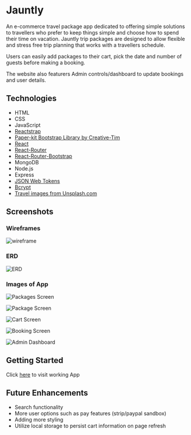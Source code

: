 # Jauntly

An e-commerce travel package app dedicated to offering simple solutions to travellers who prefer to keep things simple and choose how to spend their time on vacation. Jauntly trip packages are designed to allow flexible and stress free trip planning that works with a travellers schedule.

Users can easily add packages to their cart, pick the date and number of guests before making a booking.

The website also featurers Admin controls/dashboard to update bookings and user details.

## Technologies

- HTML
- CSS
- JavaScript
- [Reactstrap](https://reactstrap.github.io/)
- [Paper-kit Bootstrap Library by Creative-Tim](https://www.creative-tim.com/)
- [React](https://reactjs.org/)
- [React-Router](https://reactrouter.com/)
- [React-Router-Bootstrap](https://www.npmjs.com/package/react-router-bootstrap)
- MongoDB
- Node.js
- Express
- [JSON Web Tokens](https://jwt.io/)
- [Bcrypt](https://www.npmjs.com/package/bcrypt)
- [Travel images from Unsplash.com](https://unsplash.com/)

## Screenshots

### Wireframes

![wireframe](public/img/wireframe.png)

### ERD

![ERD](public/img/erd.png)

### Images of App

![Packages Screen](public/img/packages-screen.png)

![Package Screen](public/img/package-screen.png)

![Cart Screen](public/img/cart-screen.png)

![Booking Screen](public/img/booking-screen.png)

![Admin Dashboard](public/img/admin-dashboard.png)

## Getting Started

Click [here](https://pet-foster-board.herokuapp.com/) to visit working App

## Future Enhancements

- Search functionality
- More user options such as pay features (strip/paypal sandbox)
- Adding more styling
- Utilize local storage to persist cart information on page refresh
